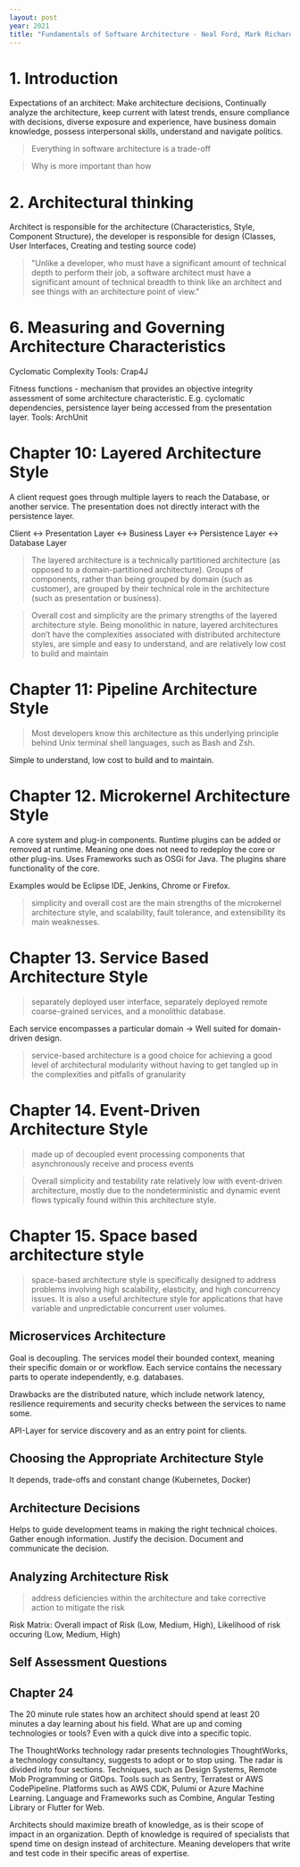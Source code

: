 ```yaml
---
layout: post
year: 2021
title: "Fundamentals of Software Architecture - Neal Ford, Mark Richards"
---
```


# 1. Introduction

Expectations of an architect: Make architecture decisions, Continually analyze the architecture, keep current with latest trends, ensure compliance with decisions, diverse exposure and experience, have business domain knowledge, possess interpersonal skills, understand and navigate politics.

> Everything in software architecture is a trade-off

> Why is more important than how

# 2. Architectural thinking

Architect is responsible for the architecture (Characteristics, Style, Component Structure), the developer is responsible for design (Classes, User Interfaces, Creating and testing source code)

> "Unlike a developer, who must have a significant amount of technical depth to perform their job, a software architect must have a significant amount of technical breadth to think like an architect and see things with an architecture point of view."

# 6. Measuring and Governing Architecture Characteristics

Cyclomatic Complexity
Tools: Crap4J

Fitness functions - mechanism that provides an objective integrity assessment of some architecture characteristic. E.g. cyclomatic dependencies, persistence layer being accessed from the presentation layer.
Tools: ArchUnit

# Chapter 10: Layered Architecture Style

A client request goes through multiple layers to reach the Database, or another service. The presentation does not directly interact with the persistence layer.

Client <-> Presentation Layer <-> Business Layer <-> Persistence Layer <-> Database Layer

> The layered architecture is a technically partitioned architecture (as opposed to a domain-partitioned architecture). Groups of components, rather than being grouped by domain (such as customer), are grouped by their technical role in the architecture (such as presentation or business).

> Overall cost and simplicity are the primary strengths of the layered architecture style. Being monolithic in nature, layered architectures don’t have the complexities associated with distributed architecture styles, are simple and easy to understand, and are relatively low cost to build and maintain

# Chapter 11: Pipeline Architecture Style

> Most developers know this architecture as this underlying principle behind Unix terminal shell languages, such as Bash and Zsh.

Simple to understand, low cost to build and to maintain.

# Chapter 12. Microkernel Architecture Style

A core system and plug-in components. Runtime plugins can be added or removed at runtime. Meaning one does not need to redeploy the core or other plug-ins. Uses Frameworks such as OSGi for Java. The plugins share functionality of the core.

Examples would be Eclipse IDE, Jenkins, Chrome or Firefox.

> simplicity and overall cost are the main strengths of the microkernel architecture style, and scalability, fault tolerance, and extensibility its main weaknesses.

# Chapter 13. Service Based Architecture Style

> separately deployed user interface, separately deployed remote coarse-grained services, and a monolithic database.

Each service encompasses a particular domain -> Well suited for domain-driven design.

> service-based architecture is a good choice for achieving a good level of architectural modularity without having to get tangled up in the complexities and pitfalls of granularity

# Chapter 14. Event-Driven Architecture Style

> made up of decoupled event processing components that asynchronously receive and process events

> Overall simplicity and testability rate relatively low with event-driven architecture, mostly due to the nondeterministic and dynamic event flows typically found within this architecture style.

# Chapter 15. Space based architecture style

> space-based architecture style is specifically designed to address problems involving high scalability, elasticity, and high concurrency issues. It is also a useful architecture style for applications that have variable and unpredictable concurrent user volumes.

## Microservices Architecture

Goal is decoupling. The services model their bounded context, meaning their specific domain or or workflow. Each service contains the necessary parts to operate independently, e.g. databases.

Drawbacks are the distributed nature, which include network latency, resilience requirements and security checks between the services to name some.

API-Layer for service discovery and as an entry point for clients.

## Choosing the Appropriate Architecture Style

It depends, trade-offs and constant change (Kubernetes, Docker)

## Architecture Decisions

Helps to guide development teams in making the right technical choices. Gather enough information. Justify the decision. Document and communicate the decision.

## Analyzing Architecture Risk

> address deficiencies within the architecture and take corrective action to mitigate the risk

Risk Matrix: Overall impact of Risk (Low, Medium, High), Likelihood of risk occuring (Low, Medium, High)
## Self Assessment Questions

## Chapter 24

The 20 minute rule states how an architect should spend at least 20 minutes a day learning about his field. What are up and coming technologies or tools? Even with a quick dive into a specific topic.

The ThoughtWorks technology radar presents technologies ThoughtWorks, a technology consultancy, suggests to adopt or to stop using. The radar is divided into four sections. Techniques, such as Design Systems, Remote Mob Programming or GitOps. Tools such as Sentry, Terratest or AWS CodePipeline. Platforms such as AWS CDK, Pulumi or Azure Machine Learning. Language and Frameworks such as Combine, Angular Testing Library or Flutter for Web.

Architects should maximize breath of knowledge, as is their scope of impact in an organization. Depth of knowledge is required of specialists that spend time on design instead of architecture. Meaning developers that write and test code in their specific areas of expertise.


